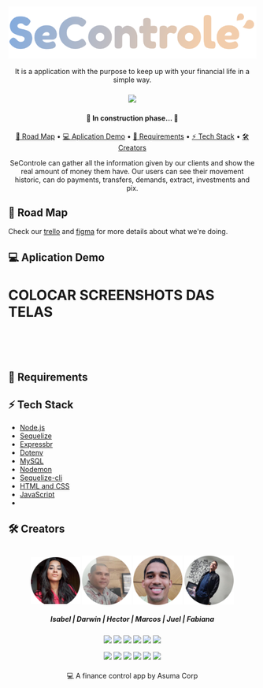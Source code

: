 <div align='center'>
  <img src='https://github.com/bonettdreans/Desafio_Neon/blob/main/img/logo.svg'/>
</div>



<p align='center'>It is a application with the purpose to keep up with your financial life in a simple way. </p>



###
<div align='center'>
  <a href='https://github.com/bonettdreans/Desafio_Neon/blob/main/license'><img src='https://img.shields.io/badge/license-MIT-green'></img></a>
</div>

<h4 align='center'> 🚧 In construction phase... 🚧 </h4>


<p align='center'>
  <a href='#roadMap'>💫 Road Map</a> • 
  <a href='#appDemo'>💻 Aplication Demo</a> • 
  <a href='#req'>🌚 Requirements</a> • 
  <a href='#techStack'>⚡️ Tech Stack</a> • 
  <a href='#creators'>🛠 Creators</a> 
</p>

<p align='center'>SeControle can gather all the information given by our clients and show the real amount of money them have.
Our users can see their movement historic, can do payments, transfers, demands, extract, investments and pix.</p>

<h2 title='#roadMap'>💫 Road Map</h2>
<p>Check our <a href='https://trello.com/invite/b/wQFMxIHm/9da9a90582b4cbd8fea63bc22165a3fa/kanban-template'>trello</a> 
and <a href='https://www.figma.com/file/3wh0x05etlZMCUfcJMRjwR/Desafio---TT-team-library?node-id=487%3A300'>figma</a> for more details about what we're doing.</p>


<h2 title='#appDemo'>💻 Aplication Demo</h2>
<h1>COLOCAR SCREENSHOTS DAS TELAS</h1>
<h1 align="center">
  <img alt="" title="#" src="" />
</h1>

<h2 title='req'>🌚 Requirements</h2>

<h2 title='#techStack'>⚡️ Tech Stack</h2>
<ul>
  <li><a href='https://nodejs.org/'>Node.js</a></li>
  <li><a href='https://sequelize.org/master/'>Sequelize</a></li>
  <li><a href='https://expressjs.com/pt-br/'>Expressbr</a></li>
  <li><a href='https://www.npmjs.com/package/dotenv'>Dotenv</a></li>
  <li><a href='https://www.npmjs.com/package/mysql2'>MySQL</a></li>
  <li><a href='https://www.npmjs.com/package/nodemon'>Nodemon</a></li>
  <li><a href='https://www.npmjs.com/package/sequelize-cli'>Sequelize-cli</a></li>
  <li><a href='https://html.com/'>HTML and CSS</a></li>
  <li><a href='https://www.javascript.com/'>JavaScript</a></li>
  <li><a href=''></a></li>
</ul>

<h2 title='creators'>🛠 Creators</h2>

<div style="display: inline_block" align="center"><br>
  <img align="center" width="100px;" src='https://github.com/bonettdreans/Desafio_Neon/blob/main/img/isabel.png' alt='isaPic'> <img align="center" width="100px;" src='https://github.com/bonettdreans/Desafio_Neon/blob/main/img/darwin.png'> <img align="center" width="100px;" src='https://github.com/bonettdreans/Desafio_Neon/blob/main/img/hector.png'> <img align="center" width="100px;" src='https://github.com/bonettdreans/Desafio_Neon/blob/main/img/marcos.png'>
  
  <h5>Isabel | Darwin | Hector | Marcos | Juel | Fabiana</h5>
  
  ###
  <a href = "mailto:isabellacerdacontact@gmail.com"><img align="center" src="https://img.shields.io/badge/-Gmail-%23333?style=for-the-badge&logo=gmail&logoColor=white" target="_blank"></a>
  <a href = "mailto:"><img align="center" src="https://img.shields.io/badge/-Gmail-%23333?style=for-the-badge&logo=gmail&logoColor=white" target="_blank"></a> 
  <a href = "mailto:"><img align="center" src="https://img.shields.io/badge/-Gmail-%23333?style=for-the-badge&logo=gmail&logoColor=white" target="_blank"></a>
  <a href = "mailto:"><img align="center" src="https://img.shields.io/badge/-Gmail-%23333?style=for-the-badge&logo=gmail&logoColor=white" target="_blank"></a>
  <a href = "mailto:"><img align="center" src="https://img.shields.io/badge/-Gmail-%23333?style=for-the-badge&logo=gmail&logoColor=white" target="_blank"></a>
  <a href = "mailto:"><img align="center" src="https://img.shields.io/badge/-Gmail-%23333?style=for-the-badge&logo=gmail&logoColor=white" target="_blank"></a>
  
  <a href="https://www.linkedin.com/in/lacerdaisab/" target="_blank"><img align="center" src="https://img.shields.io/badge/-LinkedIn-%230077B5?style=for-the-badge&logo=linkedin&logoColor=white" target="_blank"></a>
  <a href="" target="_blank"><img align="center" src="https://img.shields.io/badge/-LinkedIn-%230077B5?style=for-the-badge&logo=linkedin&logoColor=white" target="_blank"></a>
  <a href="" target="_blank"><img align="center" src="https://img.shields.io/badge/-LinkedIn-%230077B5?style=for-the-badge&logo=linkedin&logoColor=white" target="_blank"></a>
  <a href="" target="_blank"><img align="center" src="https://img.shields.io/badge/-LinkedIn-%230077B5?style=for-the-badge&logo=linkedin&logoColor=white" target="_blank"></a>
  <a href="" target="_blank"><img align="center" src="https://img.shields.io/badge/-LinkedIn-%230077B5?style=for-the-badge&logo=linkedin&logoColor=white" target="_blank"></a>
  <a href="" target="_blank"><img align="center" src="https://img.shields.io/badge/-LinkedIn-%230077B5?style=for-the-badge&logo=linkedin&logoColor=white" target="_blank"></a>
  
</div>



###
<p align='center'>💻 A finance control app by Asuma Corp</p>
